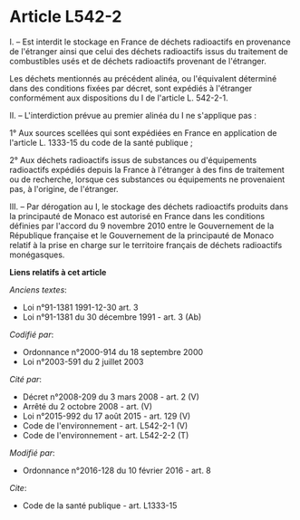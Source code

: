 # Article L542-2

I. – Est interdit le stockage en France de déchets radioactifs en provenance de l'étranger ainsi que celui des déchets
radioactifs issus du traitement de combustibles usés et de déchets radioactifs provenant de l'étranger.

Les déchets mentionnés au précédent alinéa, ou l'équivalent déterminé dans des conditions fixées par décret, sont expédiés à
l'étranger conformément aux dispositions du I de l'article L. 542-2-1.

II. – L'interdiction prévue au premier alinéa du I ne s'applique pas :

1° Aux sources scellées qui sont expédiées en France en application de l'article L. 1333-15 du code de la santé publique ;

2° Aux déchets radioactifs issus de substances ou d'équipements radioactifs expédiés depuis la France à l'étranger à des fins
de traitement ou de recherche, lorsque ces substances ou équipements ne provenaient pas, à l'origine, de l'étranger.

III. – Par dérogation au I, le stockage des déchets radioactifs produits dans la principauté de Monaco est autorisé en France
dans les conditions définies par l'accord du 9 novembre 2010 entre le Gouvernement de la République française et le
Gouvernement de la principauté de Monaco relatif à la prise en charge sur le territoire français de déchets radioactifs
monégasques.

**Liens relatifs à cet article**

_Anciens textes_:

  - Loi n°91-1381 1991-12-30 art. 3
  - Loi n°91-1381 du 30 décembre 1991 - art. 3 (Ab)

_Codifié par_:

  - Ordonnance n°2000-914 du 18 septembre 2000
  - Loi n°2003-591 du 2 juillet 2003

_Cité par_:

  - Décret n°2008-209 du 3 mars 2008 - art. 2 (V)
  - Arrêté du 2 octobre 2008 - art. (V)
  - Loi n°2015-992 du 17 août 2015 - art. 129 (V)
  - Code de l'environnement - art. L542-2-1 (V)
  - Code de l'environnement - art. L542-2-2 (T)

_Modifié par_:

  - Ordonnance n°2016-128 du 10 février 2016 - art. 8

_Cite_:

  - Code de la santé publique - art. L1333-15
